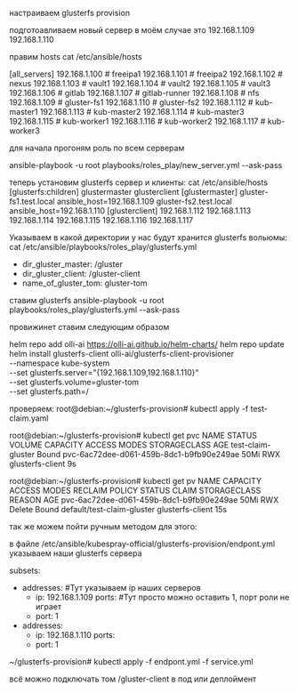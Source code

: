 настраиваем glusterfs provision

подготоавливаем новый сервер в моём случае это 
192.168.1.109
192.168.1.110

правим hosts 
cat /etc/ansible/hosts

[all_servers]
192.168.1.100 # freeipa1
192.168.1.101 # freeipa2
192.168.1.102 # nexus
192.168.1.103 # vault1
192.168.1.104 # vault2
192.168.1.105 # vault3
192.168.1.106 # gitlab
192.168.1.107 # gitlab-runner
192.168.1.108 # nfs
192.168.1.109 # gluster-fs1
192.168.1.110 # gluster-fs2
192.168.1.112 # kub-master1
192.168.1.113 # kub-master2
192.168.1.114 # kub-master3
192.168.1.115 # kub-worker1
192.168.1.116 # kub-worker2
192.168.1.117 # kub-worker3

для начала прогоням роль по всем серверам

ansible-playbook -u root  playbooks/roles_play/new_server.yml --ask-pass


теперь установим glusterfs сервер и клиенты:
cat /etc/ansible/hosts
[glusterfs:children]
glustermaster
glusterclient
[glustermaster]
gluster-fs1.test.local ansible_host=192.168.1.109
gluster-fs2.test.local ansible_host=192.168.1.110
[glusterclient]
192.168.1.112
192.168.1.113
192.168.1.114
192.168.1.115
192.168.1.116
192.168.1.117


Указываем в какой директории у нас будут хранится glusterfs вольюмы:
cat /etc/ansible/playbooks/roles_play/glusterfs.yml

   - dir_gluster_master: /gluster
   - dir_gluster_client: /gluster-client
   - name_of_gluster_tom: gluster-tom


ставим glusterfs 
ansible-playbook -u root  playbooks/roles_play/glusterfs.yml --ask-pass


провижинет ставим следующим образом

helm repo add olli-ai https://olli-ai.github.io/helm-charts/
helm repo update
helm install glusterfs-client olli-ai/glusterfs-client-provisioner \
--namespace kube-system \
--set glusterfs.server="{192.168.1.109,192.168.1.110}" \
--set glusterfs.volume=gluster-tom \
--set glusterfs.path=/


проверяем:
root@debian:~/glusterfs-provision# kubectl  apply -f test-claim.yaml

root@debian:~/glusterfs-provision# kubectl get pvc
NAME                 STATUS   VOLUME                                     CAPACITY   ACCESS MODES   STORAGECLASS       AGE
test-claim-gluster   Bound    pvc-6ac72dee-d061-459b-8dc1-b9fb90e249ae   50Mi       RWX            glusterfs-client   9s

root@debian:~/glusterfs-provision# kubectl get pv
NAME                                       CAPACITY   ACCESS MODES   RECLAIM POLICY   STATUS   CLAIM                        STORAGECLASS       REASON   AGE
pvc-6ac72dee-d061-459b-8dc1-b9fb90e249ae   50Mi       RWX            Delete           Bound    default/test-claim-gluster   glusterfs-client            15s







так же можем пойти ручным методом для этого:






в файле
/etc/ansible/kubespray-official/glusterfs-provision/endpont.yml
указываем наши glusterfs сервера

subsets:
  - addresses:
      #Тут указываем ip наших серверов
      - ip: 192.168.1.109
    ports:
      #Тут просто можно оставить 1, порт роли не играет
      - port: 1
  - addresses:
      - ip: 192.168.1.110
    ports:
      - port: 1

~/glusterfs-provision# kubectl apply -f endpont.yml -f service.yml 


всё можно подключать том /gluster-client
в под или деплоймент

